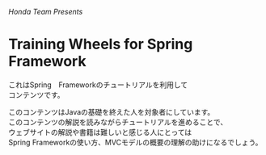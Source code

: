 _Honda Team Presents_  


Training Wheels for Spring Framework
=======

これはSpring　Frameworkのチュートリアルを利用して  
コンテンツです。  



このコンテンツはJavaの基礎を終えた人を対象者にしています。  
このコンテンツの解説を読みながらチュートリアルを進めることで、  
ウェブサイトの解説や書籍は難しいと感じる人にとっては   
Spring Frameworkの使い方、MVCモデルの概要の理解の助けになるでしょう。  

